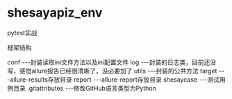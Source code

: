 # shesayapiz_env
pytest实战


框架结构

conf ---封装读取ini文件方法以及ini配置文件
log ---封装的日志类，目前还没写，感觉allure报告已经很清晰了，没必要加了
utils ---封装的公共方法
target ---allure-results存放目录
report ---allure-report存放目录
shesaycase ---测试用例目录
.gitattributes ---修改GitHub语言类型为Python



